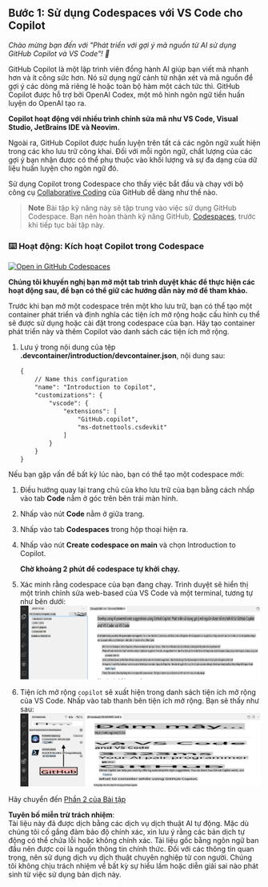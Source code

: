 ## Bước 1: Sử dụng Codespaces với VS Code cho Copilot

_Chào mừng bạn đến với "Phát triển với gợi ý mã nguồn từ AI sử dụng GitHub Copilot và VS Code"! :wave:_

GitHub Copilot là một lập trình viên đồng hành AI giúp bạn viết mã nhanh hơn và ít công sức hơn. Nó sử dụng ngữ cảnh từ nhận xét và mã nguồn để gợi ý các dòng mã riêng lẻ hoặc toàn bộ hàm một cách tức thì. GitHub Copilot được hỗ trợ bởi OpenAI Codex, một mô hình ngôn ngữ tiền huấn luyện do OpenAI tạo ra.

**Copilot hoạt động với nhiều trình chỉnh sửa mã như VS Code, Visual Studio, JetBrains IDE và Neovim.**

Ngoài ra, GitHub Copilot được huấn luyện trên tất cả các ngôn ngữ xuất hiện trong các kho lưu trữ công khai. Đối với mỗi ngôn ngữ, chất lượng của các gợi ý bạn nhận được có thể phụ thuộc vào khối lượng và sự đa dạng của dữ liệu huấn luyện cho ngôn ngữ đó.

Sử dụng Copilot trong Codespace cho thấy việc bắt đầu và chạy với bộ công cụ [Collaborative Coding](https://github.com/features#features-collaboration) của GitHub dễ dàng như thế nào.

> **Note**
> Bài tập kỹ năng này sẽ tập trung vào việc sử dụng GitHub Codespace. Bạn nên hoàn thành kỹ năng GitHub, [Codespaces](https://github.com/skills/code-with-codespaces), trước khi tiếp tục bài tập này.

### ⌨️ Hoạt động: Kích hoạt Copilot trong Codespace

[![Open in GitHub Codespaces](https://github.com/codespaces/badge.svg)](https://codespaces.new/microsoft/mastering-github-copilot-for-dotnet-csharp-developers?devcontainer_path=.devcontainer%2Fintroduction%2Fdevcontainer.json)

**Chúng tôi khuyến nghị bạn mở một tab trình duyệt khác để thực hiện các hoạt động sau, để bạn có thể giữ các hướng dẫn này mở để tham khảo.**

Trước khi bạn mở một codespace trên một kho lưu trữ, bạn có thể tạo một container phát triển và định nghĩa các tiện ích mở rộng hoặc cấu hình cụ thể sẽ được sử dụng hoặc cài đặt trong codespace của bạn. Hãy tạo container phát triển này và thêm Copilot vào danh sách các tiện ích mở rộng.

1. Lưu ý trong nội dung của tệp **.devcontainer/introduction/devcontainer.json**, nội dung sau:
   ```
   {
       // Name this configuration
       "name": "Introduction to Copilot",
       "customizations": {
           "vscode": {
               "extensions": [
                   "GitHub.copilot",
                   "ms-dotnettools.csdevkit"
               ]
           }
       }
   }
   ```

Nếu bạn gặp vấn đề bất kỳ lúc nào, bạn có thể tạo một codespace mới:

1. Điều hướng quay lại trang chủ của kho lưu trữ của bạn bằng cách nhấp vào tab **Code** nằm ở góc trên bên trái màn hình.
1. Nhấp vào nút **Code** nằm ở giữa trang.
1. Nhấp vào tab **Codespaces** trong hộp thoại hiện ra.
1. Nhấp vào nút **Create codespace on main** và chọn Introduction to Copilot.

   **Chờ khoảng 2 phút để codespace tự khởi chạy.**

1. Xác minh rằng codespace của bạn đang chạy. Trình duyệt sẽ hiển thị một trình chỉnh sửa web-based của VS Code và một terminal, tương tự như bên dưới:
   ![Screen Shot 2023-03-09 at 9 09 07 AM](../../../../translated_images/1-skills-0.1c00cff1473d07e185dbb26d6fb869697436c85fbfb7166f9cfc394f08e77776.vi.png)
1. Tiện ích mở rộng `copilot` sẽ xuất hiện trong danh sách tiện ích mở rộng của VS Code. Nhấp vào tab thanh bên tiện ích mở rộng. Bạn sẽ thấy như sau:
   ![Screen Shot 2023-03-09 at 9 04 13 AM](../../../../translated_images/1-skills-1.86911486a2a6c46d5195718017ae3e4e45be73c900914136d779693e75394d3c.vi.png)

Hãy chuyển đến [Phần 2 của Bài tập](./2-skills-dotnet.md)

**Tuyên bố miễn trừ trách nhiệm**:  
Tài liệu này đã được dịch bằng các dịch vụ dịch thuật AI tự động. Mặc dù chúng tôi cố gắng đảm bảo độ chính xác, xin lưu ý rằng các bản dịch tự động có thể chứa lỗi hoặc không chính xác. Tài liệu gốc bằng ngôn ngữ ban đầu nên được coi là nguồn thông tin chính thức. Đối với các thông tin quan trọng, nên sử dụng dịch vụ dịch thuật chuyên nghiệp từ con người. Chúng tôi không chịu trách nhiệm về bất kỳ sự hiểu lầm hoặc diễn giải sai nào phát sinh từ việc sử dụng bản dịch này.